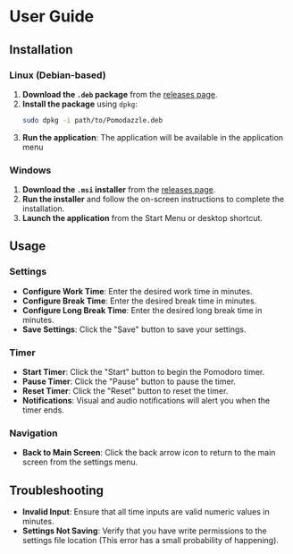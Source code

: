 # User Guide

## Installation

### Linux (Debian-based)

1. **Download the `.deb` package** from the [releases page](https://github.com/porfanid/Pomodazzle/releases).
2. **Install the package** using `dpkg`:
    ```sh
    sudo dpkg -i path/to/Pomodazzle.deb
    ```
3. **Run the application**:
    The application will be available in the application menu
    

### Windows

1. **Download the `.msi` installer** from the [releases page](https://github.com/porfanid/Pomodazzle/releases).
2. **Run the installer** and follow the on-screen instructions to complete the installation.
3. **Launch the application** from the Start Menu or desktop shortcut.

## Usage

### Settings

- **Configure Work Time**: Enter the desired work time in minutes.
- **Configure Break Time**: Enter the desired break time in minutes.
- **Configure Long Break Time**: Enter the desired long break time in minutes.
- **Save Settings**: Click the "Save" button to save your settings.

### Timer

- **Start Timer**: Click the "Start" button to begin the Pomodoro timer.
- **Pause Timer**: Click the "Pause" button to pause the timer.
- **Reset Timer**: Click the "Reset" button to reset the timer.
- **Notifications**: Visual and audio notifications will alert you when the timer ends.

### Navigation

- **Back to Main Screen**: Click the back arrow icon to return to the main screen from the settings menu.

## Troubleshooting

- **Invalid Input**: Ensure that all time inputs are valid numeric values in minutes.
- **Settings Not Saving**: Verify that you have write permissions to the settings file location (This error has a small probability of happening).